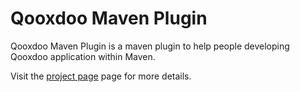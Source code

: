 [project page]: http://salmon-charles.github.com/qooxdoo-maven-plugin/

# Qooxdoo Maven Plugin

Qooxdoo Maven Plugin is a maven plugin to help people developing Qooxdoo application within Maven.

Visit the [project page] page for more details.
